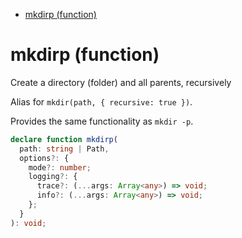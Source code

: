 - [mkdirp (function)](#mkdirp-function)

# mkdirp (function)

Create a directory (folder) and all parents, recursively

Alias for `mkdir(path, { recursive: true })`.

Provides the same functionality as `mkdir -p`.

```ts
declare function mkdirp(
  path: string | Path,
  options?: {
    mode?: number;
    logging?: {
      trace?: (...args: Array<any>) => void;
      info?: (...args: Array<any>) => void;
    };
  }
): void;
```
